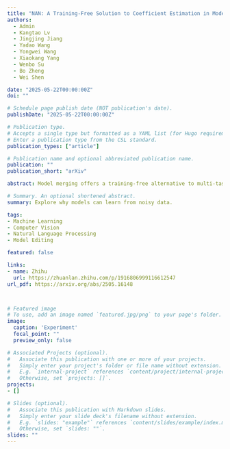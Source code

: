 ```yaml
---
title: "NAN: A Training-Free Solution to Coefficient Estimation in Model Merging"
authors:
  - Admin
  - Kangtao Lv 
  - Jingjing Jiang
  - Yadao Wang 
  - Yongwei Wang
  - Xiaokang Yang
  - Wenbo Su
  - Bo Zheng
  - Wei Shen

date: "2025-05-22T00:00:00Z"
doi: ""

# Schedule page publish date (NOT publication's date).
publishDate: "2025-05-22T00:00:00Z"

# Publication type.
# Accepts a single type but formatted as a YAML list (for Hugo requirements).
# Enter a publication type from the CSL standard.
publication_types: ["article"]

# Publication name and optional abbreviated publication name.
publication: ""
publication_short: "arXiv"

abstract: Model merging offers a training-free alternative to multi-task learning by combining independently fine-tuned models into a unified one without access to raw data. However, existing approaches often rely on heuristics to determine the merging coefficients, limiting their scalability and generality. In this work, we revisit model merging through the lens of least-squares optimization and show that the optimal merging weights should scale with the amount of task-specific information encoded in each model. Based on this insight, we propose NAN, a simple yet effective method that estimates model merging coefficients via the inverse of parameter norm. NAN is training-free, plug-and-play, and applicable to a wide range of merging strategies. Extensive experiments on show that NAN consistently improves performance of baseline methods.

# Summary. An optional shortened abstract.
summary: Explore why models can learn from noisy data.

tags:
- Machine Learning
- Computer Vision
- Natural Language Processing
- Model Editing

featured: false

links:
- name: Zhihu
  url: https://zhuanlan.zhihu.com/p/1916806999116612547
url_pdf: https://arxiv.org/abs/2505.16148



# Featured image
# To use, add an image named `featured.jpg/png` to your page's folder. 
image:
  caption: 'Experiment'
  focal_point: ""
  preview_only: false

# Associated Projects (optional).
#   Associate this publication with one or more of your projects.
#   Simply enter your project's folder or file name without extension.
#   E.g. `internal-project` references `content/project/internal-project/index.md`.
#   Otherwise, set `projects: []`.
projects:
- []

# Slides (optional).
#   Associate this publication with Markdown slides.
#   Simply enter your slide deck's filename without extension.
#   E.g. `slides: "example"` references `content/slides/example/index.md`.
#   Otherwise, set `slides: ""`.
slides: ""
---
```

